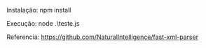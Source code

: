 Instalação:
    npm install

Execução:
    node .\teste.js

Referencia:
    https://github.com/NaturalIntelligence/fast-xml-parser

